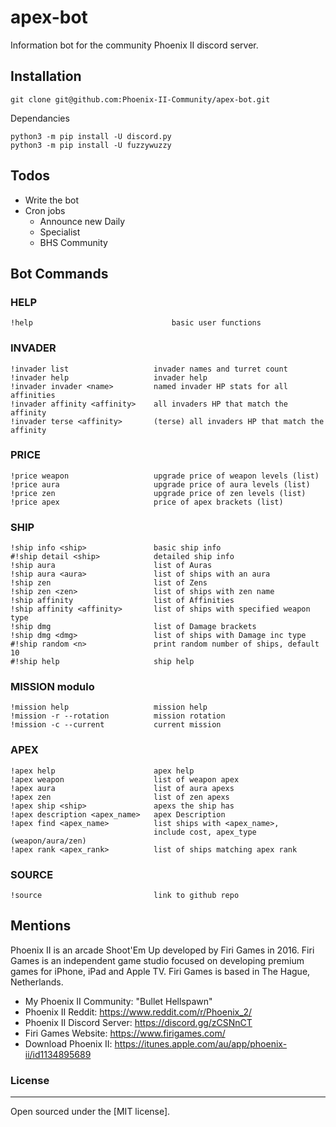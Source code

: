 # apex-bot

Information bot for the community Phoenix II discord server. 

## Installation 
`git clone git@github.com:Phoenix-II-Community/apex-bot.git`

Dependancies

```
python3 -m pip install -U discord.py
python3 -m pip install -U fuzzywuzzy
```

## Todos
 - Write the bot
 - Cron jobs 
    - Announce new Daily
    - Specialist
    - BHS Community 

## Bot Commands

### HELP
```
!help                               basic user functions
```

### INVADER 
```
!invader list                   invader names and turret count
!invader help                   invader help
!invader invader <name>         named invader HP stats for all affinities
!invader affinity <affinity>    all invaders HP that match the affinity
!invader terse <affinity>       (terse) all invaders HP that match the affinity
```

### PRICE 
```
!price weapon                   upgrade price of weapon levels (list)
!price aura                     upgrade price of aura levels (list)
!price zen                      upgrade price of zen levels (list)
!price apex                     price of apex brackets (list)
```

### SHIP 
```
!ship info <ship>               basic ship info
#!ship detail <ship>            detailed ship info
!ship aura                      list of Auras
!ship aura <aura>               list of ships with an aura
!ship zen                       list of Zens
!ship zen <zen>                 list of ships with zen name
!ship affinity                  list of Affinities 
!ship affinity <affinity>       list of ships with specified weapon type 
!ship dmg                       list of Damage brackets
!ship dmg <dmg>                 list of ships with Damage inc type
#!ship random <n>               print random number of ships, default 10
#!ship help                     ship help
```

### MISSION modulo
```
!mission help                   mission help
!mission -r --rotation          mission rotation
!mission -c --current           current mission
```

### APEX
```
!apex help                      apex help
!apex weapon                    list of weapon apex
!apex aura                      list of aura apexs
!apex zen                       list of zen apexs
!apex ship <ship>               apexs the ship has
!apex description <apex_name>   apex Description
!apex find <apex_name>          list ships with <apex_name>, 
                                include cost, apex_type (weapon/aura/zen)
!apex rank <apex_rank>          list of ships matching apex rank
```

### SOURCE
```
!source                         link to github repo
```

## Mentions

Phoenix II is an arcade Shoot'Em Up developed by Firi Games in 2016. Firi Games is an independent game studio focused on developing premium games for iPhone, iPad and Apple TV. Firi Games is based in The Hague, Netherlands.

- My Phoenix II Community: "Bullet Hellspawn"
- Phoenix II Reddit: https://www.reddit.com/r/Phoenix_2/
- Phoenix II Discord Server: https://discord.gg/zCSNnCT
- Firi Games Website: https://www.firigames.com/
- Download Phoenix II: https://itunes.apple.com/au/app/phoenix-ii/id1134895689

### License
----

Open sourced under the [MIT license].